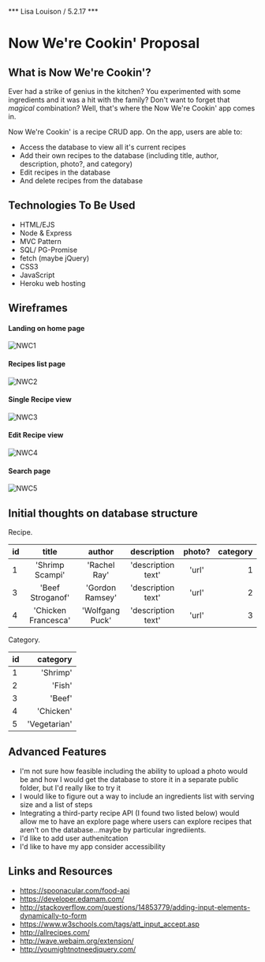 *** Lisa Louison / 5.2.17 ***

# Now We're Cookin' Proposal

## What is Now We're Cookin'?

Ever had a strike of genius in the kitchen? You experimented with some ingredients and it was a hit with the family? Don't want to forget that *magical* combination? Well, that's where the Now We're Cookin' app comes in. 

Now We're Cookin' is a recipe CRUD app. On the app, users are able to: 
- Access the database to view all it's current recipes
- Add their own recipes to the database (including title, author, description, photo?, and category)
- Edit recipes in the database
- And delete recipes from the database

## Technologies To Be Used
- HTML/EJS
- Node & Express
- MVC Pattern
- SQL/ PG-Promise
- fetch (maybe jQuery)
- CSS3
- JavaScript
- Heroku web hosting

## Wireframes

#### Landing on home page

![NWC1](./assets/NWC1.png)

#### Recipes list page

![NWC2](assets/NWC2.png)

#### Single Recipe view

![NWC3](assets/NWC3.png)

#### Edit Recipe view

![NWC4](assets/NWC4.png)

#### Search page

![NWC5](assets/NWC5.png)

## Initial thoughts on database structure

Recipe.

| id | title               | author          | description        | photo? | category |
|--- |:-------------------:|:---------------:|:------------------:|:------:| --------:|
| 1  | 'Shrimp Scampi'     | 'Rachel Ray'    | 'description text' | 'url'  | 1        |
| 3  | 'Beef Stroganof'    | 'Gordon Ramsey' | 'description text' | 'url'  | 2        |
| 4  | 'Chicken Francesca' | 'Wolfgang Puck' | 'description text' | 'url'  | 3        |

Category.

| id | category     |
|----| ------------:|
| 1  | 'Shrimp'     |
| 2  | 'Fish'       |
| 3  | 'Beef'       |
| 4  | 'Chicken'    |
| 5  | 'Vegetarian' |

## Advanced Features
- I'm not sure how feasible including the ability to upload a photo would be and how I would get the database to store it in a separate public folder, but I'd really like to try it
- I would like to figure out a way to include an ingredients list with serving size and a list of steps 
- Integrating a third-party recipe API (I found two listed below) would allow me to have an explore page where users can explore recipes that aren't on the database...maybe by particular ingrediients.
- I'd like to add user authenitcation
- I'd like to have my app consider accessibility

## Links and Resources

- https://spoonacular.com/food-api
- https://developer.edamam.com/
- http://stackoverflow.com/questions/14853779/adding-input-elements-dynamically-to-form
- https://www.w3schools.com/tags/att_input_accept.asp
- http://allrecipes.com/
- http://wave.webaim.org/extension/
- http://youmightnotneedjquery.com/